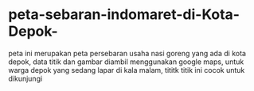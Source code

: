 # peta-sebaran-indomaret-di-Kota-Depok-
peta ini merupakan peta persebaran usaha nasi goreng yang ada di kota depok, data titik dan gambar diambil menggunakan google maps, untuk warga depok yang sedang lapar di kala malam, tititk titik ini cocok untuk dikunjungi 
